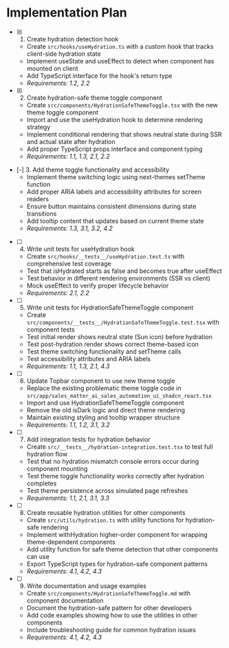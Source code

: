 # Implementation Plan

- [x] 1. Create hydration detection hook
  - Create `src/hooks/useHydration.ts` with a custom hook that tracks client-side hydration state
  - Implement useState and useEffect to detect when component has mounted on client
  - Add TypeScript interface for the hook's return type
  - _Requirements: 1.2, 2.2_

- [x] 2. Create hydration-safe theme toggle component
  - Create `src/components/HydrationSafeThemeToggle.tsx` with the new theme toggle component
  - Import and use the useHydration hook to determine rendering strategy
  - Implement conditional rendering that shows neutral state during SSR and actual state after hydration
  - Add proper TypeScript props interface and component typing
  - _Requirements: 1.1, 1.3, 2.1, 2.2_

- [-] 3. Add theme toggle functionality and accessibility
  - Implement theme switching logic using next-themes setTheme function
  - Add proper ARIA labels and accessibility attributes for screen readers
  - Ensure button maintains consistent dimensions during state transitions
  - Add tooltip content that updates based on current theme state
  - _Requirements: 1.3, 3.1, 3.2, 4.2_

- [ ] 4. Write unit tests for useHydration hook
  - Create `src/hooks/__tests__/useHydration.test.ts` with comprehensive test coverage
  - Test that isHydrated starts as false and becomes true after useEffect
  - Test behavior in different rendering environments (SSR vs client)
  - Mock useEffect to verify proper lifecycle behavior
  - _Requirements: 2.1, 2.2_

- [ ] 5. Write unit tests for HydrationSafeThemeToggle component
  - Create `src/components/__tests__/HydrationSafeThemeToggle.test.tsx` with component tests
  - Test initial render shows neutral state (Sun icon) before hydration
  - Test post-hydration render shows correct theme-based icon
  - Test theme switching functionality and setTheme calls
  - Test accessibility attributes and ARIA labels
  - _Requirements: 1.1, 1.3, 2.1, 4.3_

- [ ] 6. Update Topbar component to use new theme toggle
  - Replace the existing problematic theme toggle code in `src/app/sales_matter_ai_sales_automation_ui_shadcn_react.tsx`
  - Import and use HydrationSafeThemeToggle component
  - Remove the old isDark logic and direct theme rendering
  - Maintain existing styling and tooltip wrapper structure
  - _Requirements: 1.1, 1.2, 3.1, 3.2_

- [ ] 7. Add integration tests for hydration behavior
  - Create `src/__tests__/hydration-integration.test.tsx` to test full hydration flow
  - Test that no hydration mismatch console errors occur during component mounting
  - Test theme toggle functionality works correctly after hydration completes
  - Test theme persistence across simulated page refreshes
  - _Requirements: 1.1, 2.1, 3.1, 3.3_

- [ ] 8. Create reusable hydration utilities for other components
  - Create `src/utils/hydration.ts` with utility functions for hydration-safe rendering
  - Implement withHydration higher-order component for wrapping theme-dependent components
  - Add utility function for safe theme detection that other components can use
  - Export TypeScript types for hydration-safe component patterns
  - _Requirements: 4.1, 4.2, 4.3_

- [ ] 9. Write documentation and usage examples
  - Create `src/components/HydrationSafeThemeToggle.md` with component documentation
  - Document the hydration-safe pattern for other developers
  - Add code examples showing how to use the utilities in other components
  - Include troubleshooting guide for common hydration issues
  - _Requirements: 4.1, 4.2, 4.3_